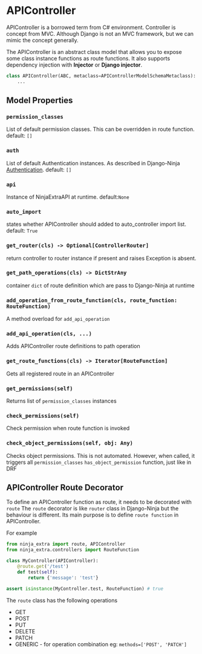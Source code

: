 # APIController

APIController is a borrowed term from C# environment. Controller is concept from MVC. 
Although Django is not an MVC framework, but we can mimic the concept generally.

The APIController is an abstract class model that allows you to expose some class instance functions as route functions.
It also supports dependency injection with **Injector** or **Django injector**.

```python
class APIController(ABC, metaclass=APIControllerModelSchemaMetaclass):
    ...
```

## Model Properties
### `permission_classes`
List of default permission classes. This can be overridden in route function. default: `[]`

### `auth`
List of default Authentication instances. As described in Django-Ninja [Authentication](https://django-ninja.rest-framework.com/tutorial/authentication/). default: `[]`

### `api`
Instance of NinjaExtraAPI at runtime. default:`None`

### `auto_import`
states whether APIController should added to auto_controller import list. default: `True`

### `get_router(cls) -> Optional[ControllerRouter]`
return controller to router instance if present and raises Exception is absent.

### `get_path_operations(cls) -> DictStrAny`
container `dict` of route definition which are pass to Django-Ninja at runtime

### `add_operation_from_route_function(cls, route_function: RouteFunction)`
A method overload for `add_api_operation` 

### `add_api_operation(cls, ...)`
Adds APIController route definitions to path operation

### `get_route_functions(cls) -> Iterator[RouteFunction]`
Gets all registered route in an APIController

### `get_permissions(self)`
Returns list of `permission_classes` instances

### `check_permissions(self)`
Check permission when route function is invoked

### `check_object_permissions(self, obj: Any)`
Checks object permissions. This is not automated. However, when called, it triggers all `permission_classes` `has_object_permission` function, just like in DRF


## APIController Route Decorator
To define an APIController function as route, it needs to be decorated with `route`
The `route` decorator is like `router` class in Django-Ninja but the behaviour is different.
Its main purpose is to define `route function` in APIController.

For example
```python
from ninja_extra import route, APIController
from ninja_extra.controllers import RouteFunction

class MyController(APIController):
    @route.get('/test')
    def test(self):
        return {'message': 'test'}

assert isinstance(MyController.test, RouteFunction) # true

```
The `route` class has the following operations
 - GET
 - POST
 - PUT
 - DELETE
 - PATCH
 - GENERIC - for operation combination eg: `methods=['POST', 'PATCH']`